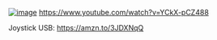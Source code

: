 
[![image](https://github.com/EloiStree/2023_06_22_XboxAdaptiveToX360/assets/20149493/fba315a6-46a3-473c-b465-9fa70a0e2125)](https://www.youtube.com/watch?v=YCkX-pCZ488)
https://www.youtube.com/watch?v=YCkX-pCZ488

Joystick USB: 
https://amzn.to/3JDXNqQ
